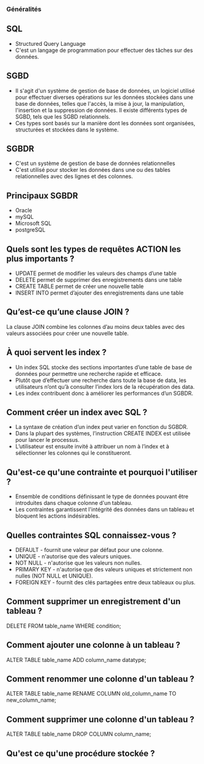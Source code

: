 
### Généralités

## SQL

- Structured Query Language
- C'est un langage de programmation pour effectuer des tâches sur des données.

## SGBD

- Il s'agit d'un système de gestion de base de données, un logiciel utilisé pour effectuer diverses opérations sur les données stockées dans une base de données, telles que l'accès, la mise à jour, la manipulation, l'insertion et la suppression de données. Il existe différents types de SGBD, tels que les SGBD relationnels.
- Ces types sont basés sur la manière dont les données sont organisées, structurées et stockées dans le système.

## SGBDR

- C'est un système de gestion de base de données relationnelles
- C'est utilisé pour stocker les données dans une ou des tables relationnelles avec des lignes et des colonnes.

## Principaux SGBDR

- Oracle
- mySQL
- Microsoft SQL
- postgreSQL

## Quels sont les types de requêtes ACTION les plus importants ?

- UPDATE permet de modifier les valeurs des champs d’une table
- DELETE permet de supprimer des enregistrements dans une table
- CREATE TABLE permet de créer une nouvelle table
- INSERT INTO permet d’ajouter des enregistrements dans une table

## Qu’est-ce qu’une clause JOIN ?

La clause JOIN combine les colonnes d’au moins deux tables avec des valeurs associées pour créer une nouvelle table.

##  À quoi servent les index ?

- Un index SQL stocke des sections importantes d’une table de base de données pour permettre une recherche rapide et efficace. 
- Plutôt que d’effectuer une recherche dans toute la base de data, les utilisateurs n’ont qu’à consulter l’index lors de la récupération des data. 
- Les index contribuent donc à améliorer les performances d’un SGBDR.

##  Comment créer un index avec SQL ?

- La syntaxe de création d’un index peut varier en fonction du SGBDR. 
- Dans la plupart des systèmes, l’instruction CREATE INDEX est utilisée pour lancer le processus. 
- L’utilisateur est ensuite invité à attribuer un nom à l’index et à sélectionner les colonnes qui le constitueront.

## Qu'est-ce qu'une contrainte et pourquoi l'utiliser ?

- Ensemble de conditions définissant le type de données pouvant être introduites dans chaque colonne d'un tableau.
- Les contraintes garantissent l'intégrité des données dans un tableau et bloquent les actions indésirables.

## Quelles contraintes SQL connaissez-vous ?

- DEFAULT - fournit une valeur par défaut pour une colonne.
- UNIQUE - n'autorise que des valeurs uniques.
- NOT NULL - n'autorise que les valeurs non nulles.
- PRIMARY KEY - n'autorise que des valeurs uniques et strictement non nulles (NOT NULL et UNIQUE).
- FOREIGN KEY - fournit des clés partagées entre deux tableaux ou plus.

## Comment supprimer un enregistrement d'un tableau ?

DELETE FROM table_name
WHERE condition;

## Comment ajouter une colonne à un tableau ?

ALTER TABLE table_name
ADD column_name datatype;

## Comment renommer une colonne d'un tableau ?

ALTER TABLE table_name
RENAME COLUMN old_column_name TO new_column_name;

## Comment supprimer une colonne d'un tableau ?

ALTER TABLE table_name
DROP COLUMN column_name;

## Qu'est ce qu'une procédure stockée ?

